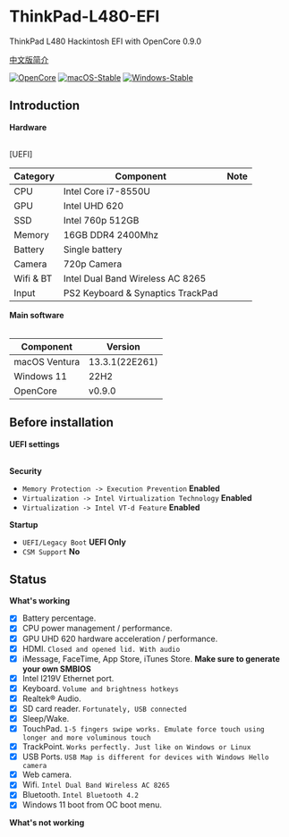 # ThinkPad-L480-EFI
ThinkPad L480 Hackintosh EFI with OpenCore 0.9.0

[中文版简介](https://github.com/Lifebrowser/ThinkPad-L480-EFI/blob/main/%E7%AE%80%E4%BB%8B.md)

[![OpenCore](https://img.shields.io/badge/OpenCore-0.9.0-lightblue.svg)](https://github.com/acidanthera/OpenCorePkg)
[![macOS-Stable](https://img.shields.io/badge/macOS-13.3.1-orange.svg)](https://www.apple.com/macos/ventura/)
[![Windows-Stable](https://img.shields.io/badge/Windows-11-blue.svg)](https://www.microsoft.com/en-us/windows)

## Introduction

<summary><strong>Hardware</strong></summary>
<br>

[UEFI]

| Category  | Component                         | Note                                         |
| --------- | --------------------------------- | -------------------------------------------- |
| CPU       | Intel Core i7-8550U               |                                              |
| GPU       | Intel UHD 620                     |                                              |
| SSD       | Intel 760p 512GB                  |                                              |
| Memory    | 16GB DDR4 2400Mhz                 |                                              |
| Battery   | Single battery                    |                                              |
| Camera    | 720p Camera                       |                                              |
| Wifi & BT | Intel Dual Band Wireless AC 8265  |                                              |
| Input     | PS2 Keyboard & Synaptics TrackPad |                                              |

<summary><strong>Main software</strong></summary>
<br>

| Component      | Version        |
| -------------- |  ------------- |
| macOS Ventura  | 13.3.1(22E261) |
| Windows 11     | 22H2           |
| OpenCore       | v0.9.0         |

## Before installation

<summary><strong>UEFI settings</strong></summary>
<br>

**Security**

- `Memory Protection -> Execution Prevention` **Enabled**
- `Virtualization -> Intel Virtualization Technology` **Enabled**
- `Virtualization -> Intel VT-d Feature` **Enabled**

**Startup**

- `UEFI/Legacy Boot` **UEFI Only**
- `CSM Support` **No**

## Status

<summary><strong>What's working </strong></summary>

- [x] Battery percentage.
- [x] CPU power management / performance.
- [x] GPU UHD 620 hardware acceleration / performance.
- [x] HDMI. `Closed and opened lid. With audio`
- [x] iMessage, FaceTime, App Store, iTunes Store. **Make sure to generate your own SMBIOS**
- [x] Intel I219V Ethernet port.
- [x] Keyboard. `Volume and brightness hotkeys`
- [x] Realtek® Audio.
- [x] SD card reader. `Fortunately, USB connected`
- [x] Sleep/Wake.
- [x] TouchPad. `1-5 fingers swipe works. Emulate force touch using longer and more voluminous touch`
- [x] TrackPoint. `Works perfectly. Just like on Windows or Linux`
- [x] USB Ports. `USB Map is different for devices with Windows Hello camera`
- [x] Web camera.
- [x] Wifi. `Intel Dual Band Wireless AC 8265`
- [x] Bluetooth. `Intel Bluetooth 4.2`
- [x] Windows 11 boot from OC boot menu.

<summary><strong>What's not working </strong></summary>
